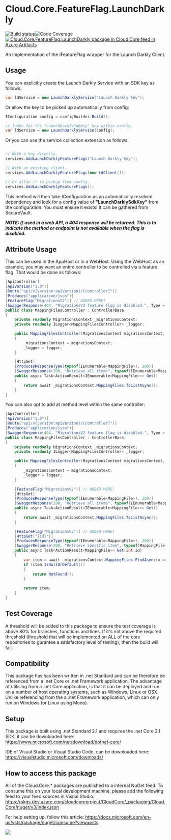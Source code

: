 # **Cloud.Core.FeatureFlag.LaunchDarkly** 
[![Build status](https://dev.azure.com/cloudcoreproject/CloudCore/_apis/build/status/Cloud.Core%20Packages/Cloud.Core.FeatureFlag.LaunchDarkly_Package)](https://dev.azure.com/cloudcoreproject/CloudCore/_build/latest?definitionId=12)![Code Coverage](https://cloud1core.blob.core.windows.net/codecoveragebadges/Cloud.Core.FeatureFlag.LaunchDarkly-LineCoverage.png) [![Cloud.Core.FeatureFlag.LaunchDarkly package in Cloud.Core feed in Azure Artifacts](https://feeds.dev.azure.com/cloudcoreproject/dfc5e3d0-a562-46fe-8070-7901ac8e64a0/_apis/public/Packaging/Feeds/8949198b-5c74-42af-9d30-e8c462acada6/Packages/9922dfd4-a522-4363-8f25-20e717f65596/Badge)](https://dev.azure.com/cloudcoreproject/CloudCore/_packaging?_a=package&feed=8949198b-5c74-42af-9d30-e8c462acada6&package=9922dfd4-a522-4363-8f25-20e717f65596&preferRelease=true)

An implementation of the IFeatureFlag wrapper for the Launch Darkly Client.

## Usage

You can explicitly create the Launch Darkly Service with an SDK key as follows:

```csharp
var ldService = new LaunchDarklyService("Launch Darkly Key");
```

Or allow the key to be picked up automatically from config:

```csharp
IConfiguration config = configBuilder.Build();

// looks for the "LaunchDarklySdkKey" key within config.
var ldService = new LaunchDarklyService(config); 
```

Or you can use the service collection extension as follows:

```csharp

// With a key directly.
services.AddLaunchDarklyFeatureFlags("Launch Darkly Key");

// With an existing client.
services.AddLaunchDarklyFeatureFlags(new LdClient());

// Or allow it to pickup from config.
services.AddLaunchDarklyFeatureFlags();
```
This method will then take IConfiguration as an automatically resolved dependency and look for a config value of **"LaunchDarklySdkKey"** from the configuration.  You must ensure it exists!  It can be gathered from SecureVault.

_**NOTE:  If used in a web API, a 404 response will be returned.  This is to indicate the method or endpoint is not available when the flag is disabled.**_

## Attribute Usage

This can be used in the AppHost or in a WebHost.  Using the WebHost as an example, you may want an entire controller to be controlled via a feature flag.  That would be done as follows:

```csharp
[ApiController]
[ApiVersion("1.0")]
[Route("api/v{version:apiVersion}/[controller]")]
[Produces("application/json")]
[FeatureFlag("MigrationsV2")] // ADDED HERE!
[SwaggerResponse(404, "MigrationsV2 feature flag is disabled.", Type = null)]
public class MappingFilesController : ControllerBase
{
    private readonly MigrationsContext _migrationsContext;
    private readonly ILogger<MappingFilesController> _logger;

    public MappingFilesController(MigrationsContext migrationsContext, ILogger<MappingFilesController> logger)
    {
        _migrationsContext = migrationsContext;
        _logger = logger;
    }

    [HttpGet]
    [ProducesResponseType(typeof(IEnumerable<MappingFile>), 200)]
    [SwaggerResponse(200, "Retrieve all items", typeof(IEnumerable<MappingFile>))]
    public async Task<ActionResult<IEnumerable<MappingFile>>> Get() 
    {
        return await _migrationsContext.MappingFiles.ToListAsync();
    }
}
```

You can also opt to add at method level within the same controller:

```csharp
[ApiController]
[ApiVersion("1.0")]
[Route("api/v{version:apiVersion}/[controller]")]
[Produces("application/json")]
[SwaggerResponse(404, "MigrationsV2 feature flag is disabled.", Type = null)]
public class MappingFilesController : ControllerBase
{
    private readonly MigrationsContext _migrationsContext;
    private readonly ILogger<MappingFilesController> _logger;

    public MappingFilesController(MigrationsContext migrationsContext, ILogger<MappingFilesController> logger)
    {
        _migrationsContext = migrationsContext;
        _logger = logger;
    }

    [FeatureFlag("MigrationsV2")] // ADDED HERE!
    [HttpGet]
    [ProducesResponseType(typeof(IEnumerable<MappingFile>), 200)]
    [SwaggerResponse(200, "Retrieve all items", typeof(IEnumerable<MappingFile>))]
    public async Task<ActionResult<IEnumerable<MappingFile>>> Get() 
    {
        return await _migrationsContext.MappingFiles.ToListAsync();
    }

    [FeatureFlag("MigrationsV3")] // ADDED HERE!
    [HttpGet("{id}")]
    [ProducesResponseType(typeof(IEnumerable<MappingFile>), 200)]
    [SwaggerResponse(200, "Retrieve specific item", typeof(MappingFile))]
    public async Task<ActionResult<MappingFile>> Get(int id) 
    {
        var item = await _migrationsContext.MappingFiles.FindAsync(x => x.id == id);
        if (item.IsNullOrDefault())
        {
            return NotFound();
        }
        
        return item;
    }
}
```

## Test Coverage
A threshold will be added to this package to ensure the test coverage is above 80% for branches, functions and lines.  If it's not above the required threshold 
(threshold that will be implemented on ALL of the core repositories to gurantee a satisfactory level of testing), then the build will fail.

## Compatibility
This package has has been written in .net Standard and can be therefore be referenced from a .net Core or .net Framework application. The advantage of utilising from a .net Core application, 
is that it can be deployed and run on a number of host operating systems, such as Windows, Linux or OSX.  Unlike referencing from the a .net Framework application, which can only run on 
Windows (or Linux using Mono).
 
## Setup
This package is built using .net Standard 2.1 and requires the .net Core 3.1 SDK, it can be downloaded here: 
https://www.microsoft.com/net/download/dotnet-core/

IDE of Visual Studio or Visual Studio Code, can be downloaded here:
https://visualstudio.microsoft.com/downloads/

## How to access this package
All of the Cloud.Core.* packages are published to a internal NuGet feed.  To consume this on your local development machine, please add the following feed to your feed sources in Visual Studio:
https://pkgs.dev.azure.com/cloudcoreproject/CloudCore/_packaging/Cloud.Core/nuget/v3/index.json
 
For help setting up, follow this article: https://docs.microsoft.com/en-us/vsts/package/nuget/consume?view=vsts


<img src="https://cloud1core.blob.core.windows.net/icons/cloud_core_small.PNG" />
